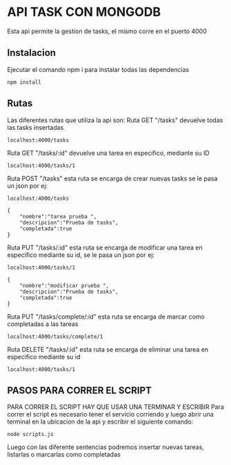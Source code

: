 # API TASK CON MONGODB
Esta api permite la gestion de tasks, el mismo corre en el puerto 4000
## Instalacion 

Ejecutar el comando npm i para instalar todas las dependencias
```
npm install
```

## Rutas
Las diferentes rutas que utiliza la api son:
Ruta GET "/tasks" devuelve todas las tasks insertadas
```
localhost:4000/tasks
```
Ruta GET "/tasks/:id" devuelve una tarea en especifico, mediante su ID
```
localhost:4000/tasks/1
```

Ruta POST "/tasks" esta ruta se encarga de crear nuevas tasks se le pasa un json por ej:
```
localhost:4000/tasks

{
    "nombre":"tarea prueba ",
    "descripcion":"Prueba de tasks",
    "completada":true
}
```
Ruta PUT "/tasks/:id" esta ruta se encarga de modificar una tarea en especifico mediante su id, se le pasa un json por ej:
```
localhost:4000/tasks/1

{
    "nombre":"modificar prueba ",
    "descripcion":"Prueba de tasks",
    "completada":true
}
```

Ruta PUT "/tasks/complete/:id" esta ruta se encarga de marcar como completadas a las tareas
```
localhost:4000/tasks/complete/1

```

Ruta DELETE "/tasks/:id" esta ruta se encarga de eliminar una tarea en especifico mediante su id
```
localhost:4000/tasks/1

```

## PASOS PARA CORRER EL SCRIPT
PARA CORRER EL SCRIPT HAY QUE USAR UNA TERMINAR Y ESCRIBIR 
Para correr el script es necesario tener el servicio corriendo y luego abrir una terminal en la ubicacion de la api y escribir el siguiente comando:
```
node scripts.js

```
Luego con las diferente sentencias podremos insertar nuevas tareas, listarlas o marcarlas como completadas